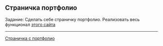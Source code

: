 Страничка портфолио
--

Задание:
Сделать себе страничку портфолио. Реализовать весь функционал <a href="http://coder-oldboy.com/" target="_blank">этого сайта</a>

-----

<a href="http://chebatarou.com/new/">Страничка с портфолио</a>